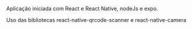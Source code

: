 Aplicação iniciada com React e React Native, nodeJs e expo.

Uso das bibliotecas react-native-qrcode-scanner e react-native-camera
